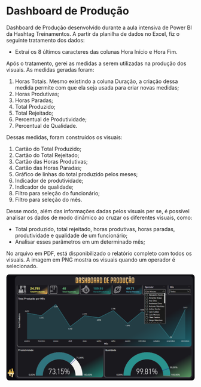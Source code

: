 # Dashboard de Produção

Dashboard de Produção desenvolvido durante a aula intensiva de Power BI da Hashtag Treinamentos. A partir da planilha de dados no Excel, fiz o seguinte tratamento dos dados:

- Extraí os 8 últimos caracteres das colunas Hora Início e Hora Fim.

Após o tratamento, gerei as medidas a serem utilizadas na produção dos visuais. As medidas geradas foram:

1. Horas Totais. Mesmo existindo a coluna Duração, a criação dessa medida permite com que ela seja usada para criar novas medidas;
2. Horas Produtivas;
3. Horas Paradas;
4. Total Produzido;
5. Total Rejeitado;
6. Percentual de Produtividade;
7. Percentual de Qualidade.

Dessas medidas, foram construídos os visuais:

1. Cartão do Total Produzido;
2. Cartão do Total Rejeitado;
3. Cartão das Horas Produtivas;
4. Cartão das Horas Paradas;
5. Gráfico de linhas do total produzido pelos meses;
6. Indicador de produtividade;
7. Indicador de qualidade;
8. Filtro para seleção do funcionário;
9. Filtro para seleção do mês.

Desse modo, além das informações dadas pelos visuais per se, é possível analisar os dados de modo dinâmico ao cruzar os diferentes visuais, como:

- Total produzido, total rejeitado, horas produtivas, horas paradas, produtividade e qualidade de um funcionário;
- Analisar esses parâmetros em um determinado mês;

No arquivo em PDF, está disponibilizado o relatório completo com todos os visuais. A imagem em PNG mostra os visuais quando um operador é selecionado.

![Dashboard de Produção](https://github.com/Brubsy/dashboards-powerbi/blob/main/Dahsboard%20de%20Produ%C3%A7%C3%A3o/Dashboard%20de%20Produ%C3%A7%C3%A3o.png)
